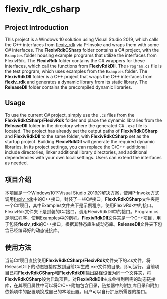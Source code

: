 ﻿# flexiv_rdk_csharp
## Project Introduction
This project is a Windows 10 solution using Visual Studio 2019, which calls the C++ interfaces from [flexiv_rdk](https://github.com/flexivrobotics/flexiv_rdk) via P-Invoke and wraps them with some C# interfaces. The **FlexivRdkCSharp** folder contains a C# project, with the `Examples` folder housing example programs that utilize the interfaces from FlexivRdk. The **FlexivRdk** folder contains the C# wrappers for these interfaces, which call the functions from **FlexivRdkDll**. The `Program.cs` file is the test program, which uses examples from the `Examples` folder. The **FlexivRdkDll** folder is a C++ project that wraps the C++ interfaces from **flexiv_rdk** and generates a dynamic library from its static library. The **ReleaseDll** folder contains the precompiled dynamic libraries.
## Usage
To use the current C# project, simply use the `.cs` files from the **FlexivRdkCSharp/FlexivRdk** folder and place the dynamic libraries from the **ReleaseDll** folder in the directory where the generated C# `.exe` file is located. The project has already set the output paths of **FlexivRdkCSharp** and **FlexivRdkDll** to the same folder, with **FlexivRdkCSharp** set as the startup project. Building **FlexivRdkDll** will generate the required dynamic libraries. In its project settings, you can replace the C/C++ additional include directories, linker additional library directories, and additional dependencies with your own local settings. Users can extend the interfaces as needed.
## 项目介绍
本项目是一个Windows10下Visual Studio 2019的解决方案，使用P-Invoke方式调用[flexiv_rdk](https://github.com/flexivrobotics/flexiv_rdk)中的C++接口，封装了一些C#接口。**FlexivRdkCSharp**文件夹是一个C#项目，其中Examples文件夹下是示例程序，使用FlexivRdk中的接口。FlexivRdk文件夹下是封装的C#接口，调用FlexivRdkDll中的接口。Program.cs是测试程序，使用Examples中的例程。**FlexivRdkDll**文件夹是一个C++项目，用于包装**flexiv_rdk**的C++接口，根据其静态库生成动态库。**ReleaseDll**文件夹下包含已经编译好的动态链接库。
## 使用方法
当前C#项目直接使用**FlexivRdkCSharp/FlexivRdk**文件夹下的.cs文件，将ReleaseDll下的动态链接库放到当前C#生成.exe文件的目录，即可运行。当前项目已将**FlexivRdkCSharp**和**FlexivRdkDll**输出路径设置为同一个文件夹，将**FlexivRdkCSharp**设为启动项目。对**FlexivRdkDll**生成会得到所需的动态链接库，在其项目属性中可以将C/C++附加包含目录，链接器中的附加库目录和附加依赖项中的配置项换成自己的本地设置。用户可以自行扩展所需要的接口。